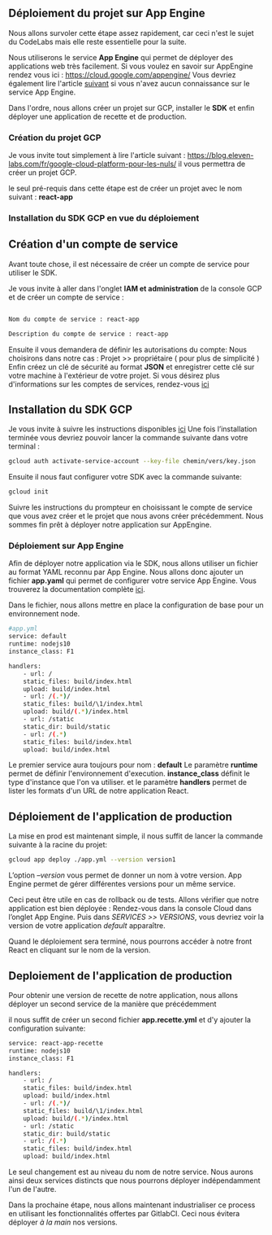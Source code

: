 ## Déploiement du projet sur App Engine

  
Nous allons survoler cette étape assez rapidement, car ceci n'est le sujet du CodeLabs mais elle reste essentielle pour la suite.

Nous utiliserons le service **App Engine** qui permet de déployer des applications web très facilement.
Si vous voulez en savoir sur AppEngine rendez vous ici : https://cloud.google.com/appengine/
Vous devriez également lire l'article [suivant](https://blog.eleven-labs.com/fr/google-cloud-platform-appengine-pour-vos-projets/) si vous n'avez aucun connaissance sur le service App Engine.

Dans l'ordre, nous allons créer un projet sur GCP,  installer le **SDK** et enfin déployer une application de recette et de production.


### Création du projet GCP

Je vous invite tout simplement à lire l'article suivant :
https://blog.eleven-labs.com/fr/google-cloud-platform-pour-les-nuls/
il vous permettra de créer un projet GCP.

le seul pré-requis dans cette étape est de créer un projet avec le nom suivant : **react-app**

  

### Installation du SDK GCP en vue du déploiement

  

## Création d'un compte de service

Avant toute chose, il est nécessaire de créer un compte de service pour utiliser le SDK.

Je vous invite à aller dans l'onglet **IAM et administration** de la console GCP et de créer un compte de service :

```bash

Nom du compte de service : react-app

Description du compte de service : react-app

```
Ensuite il vous demandera de définir les autorisations du compte:
Nous choisirons dans notre cas : Projet >> propriétaire ( pour plus de simplicité )
Enfin créez un clé de sécurité au format **JSON** et enregistrer cette clé sur votre machine à l'extérieur de votre projet.
Si vous désirez plus d'informations sur les comptes de services, rendez-vous [ici](https://cloud.google.com/compute/docs/access/service-accounts?hl=fr)

  

## Installation du SDK GCP

Je vous invite à suivre les instructions disponibles [ici](https://cloud.google.com/sdk/install)
Une fois l’installation terminée vous devriez pouvoir lancer la commande suivante dans votre terminal :
```bash
gcloud auth activate-service-account --key-file chemin/vers/key.json
```
  
Ensuite il nous faut configurer votre SDK avec la commande suivante:

```bash
gcloud init
```


Suivre les instructions du prompteur en choisissant le compte de service que vous avez créer et le projet que nous avons créer précédemment.
Nous sommes fin prêt à déployer notre application sur AppEngine.

  

### Déploiement sur App Engine

  
Afin de déployer notre application via le SDK, nous allons utiliser un fichier au format YAML reconnu par App Engine.
Nous allons donc ajouter un fichier **app.yaml** qui permet de configurer votre service App Engine. Vous trouverez la documentation complète [ici](https://cloud.google.com/appengine/docs/standard/python/config/appref?hl=fr).

  

Dans le fichier, nous allons mettre en place la configuration de base pour un environnement node.

```bash
#app.yml
service: default
runtime: nodejs10
instance_class: F1

handlers:
    - url: /
    static_files: build/index.html
    upload: build/index.html
    - url: /(.*)/
    static_files: build/\1/index.html
    upload: build/(.*)/index.html
    - url: /static
    static_dir: build/static
    - url: /(.*)
    static_files: build/index.html
    upload: build/index.html

```


Le premier service aura toujours pour nom : **default**
Le paramètre **runtime** permet de définir l'environnement d'execution.
**instance_class** définit le type d'instance que l'on va utiliser.
et le paramètre **handlers** permet de lister les formats d'un URL de notre application React.

  

## Déploiement de l'application de production

La mise en prod est maintenant simple, il nous suffit de lancer la commande suivante à la racine du projet:

```bash
gcloud app deploy ./app.yml --version version1
```
L’option *–version* vous permet de donner un nom à votre version. App Engine permet de gérer différentes versions pour un même service.

Ceci peut être utile en cas de rollback ou de tests.
Allons vérifier que notre application est bien déployée :
Rendez-vous dans la console Cloud dans l’onglet App Engine.
Puis dans *SERVICES >> VERSIONS*, vous devriez voir la version de votre application *default* apparaître.

Quand le déploiement sera terminé, nous pourrons accéder à notre front React en cliquant sur le nom de la version.

  

## Deploiement de l'application de production


Pour obtenir une version de recette de notre application, nous allons déployer un second service de la manière que précédemment

il nous suffit de créer un second fichier **app.recette.yml** et d'y ajouter la configuration suivante:

  

```bash
service: react-app-recette
runtime: nodejs10
instance_class: F1

handlers:
    - url: /
    static_files: build/index.html
    upload: build/index.html
    - url: /(.*)/
    static_files: build/\1/index.html
    upload: build/(.*)/index.html
    - url: /static
    static_dir: build/static
    - url: /(.*)
    static_files: build/index.html
    upload: build/index.html

```

  
Le seul changement est au niveau du nom de notre service.
Nous aurons ainsi deux services distincts que nous pourrons déployer indépendamment l'un de l'autre.

  
Dans la prochaine étape, nous allons maintenant industrialiser ce process en utilisant les fonctionnalités offertes par GitlabCI.
Ceci nous évitera déployer *à la main* nos versions.